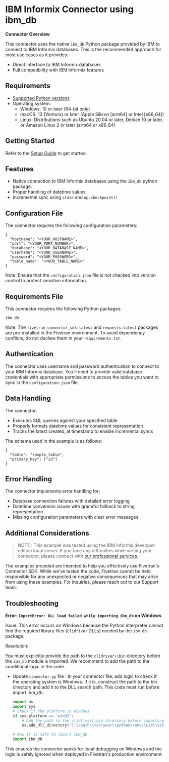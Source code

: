 # IBM Informix Connector using ibm_db

**Connector Overview**

This connector uses the native `ibm_db` Python package provided by IBM to connect to IBM Informix databases. This is the recommended approach for most use cases as it provides:
- Direct interface to IBM Informix databases
- Full compatibility with IBM Informix features

## **Requirements**

* [Supported Python versions](https://github.com/fivetran/fivetran_connector_sdk/blob/main/README.md#requirements)   
* Operating system:
  * Windows: 10 or later (64-bit only)
  * macOS: 13 (Ventura) or later (Apple Silicon [arm64] or Intel [x86_64])
  * Linux: Distributions such as Ubuntu 20.04 or later, Debian 10 or later, or Amazon Linux 2 or later (arm64 or x86_64)
  
## **Getting Started**

Refer to the [Setup Guide](https://fivetran.com/docs/connectors/connector-sdk/setup-guide) to get started.


## **Features**

- Native connection to IBM Informix databases using the `ibm_db` python package.
- Proper handling of datetime values
- Incremental sync using `state` and `op.checkpoint()`

## **Configuration File**

The connector requires the following configuration parameters:

```
{
  "hostname": "<YOUR_HOSTNAME>",
  "port": "<YOUR_PORT_NUMBER>",
  "database": "<YOUR_DATABASE_NAME>",
  "username": "<YOUR_USERNAME>",
  "password": "<YOUR_PASSWORD>",
  "table_name": "<YOUR_TABLE_NAME>"
}
```

Note: Ensure that the `configuration.json` file is not checked into version control to protect sensitive information.

## **Requirements File**

This connector requires the following Python packages:

```
ibm_db
```

Note: The `fivetran_connector_sdk:latest` and `requests:latest` packages are pre-installed in the Fivetran environment. To avoid dependency conflicts, do not declare them in your `requirements.txt`.

## **Authentication**

The connector uses username and password authentication to connect to your IBM Informix database. You'll need to provide valid database credentials with appropriate permissions to access the tables you want to sync in the `configuration.json` file.

## **Data Handling**

The connector:  
- Executes SQL queries against your specified table
- Properly formats datetime values for consistent representation
- Tracks the latest created_at timestamp to enable incremental syncs

The schema used in the example is as follows:

```
{
  "table": "sample_table",
  "primary_key": ["id"]
}
```

## **Error Handling**

The connector implements error handling for:  
- Database connection failures with detailed error logging
- Datetime conversion issues with graceful fallback to string representation
- Missing configuration parameters with clear error messages

## **Additional Considerations**

> NOTE : This example was tested using the IBM Informix developer edition local server. If you face any difficulties while writing your connector, please connect with [our professional services](https://support.fivetran.com/hc/en-us/requests/new?isSdkIssue=true).

The examples provided are intended to help you effectively use Fivetran's Connector SDK. While we've tested the code, Fivetran cannot be held responsible for any unexpected or negative consequences that may arise from using these examples. For inquiries, please reach out to our Support team.

## Troubleshooting

**Error: `ImportError: DLL load failed while importing ibm_db` on Windows**

Issue: This error occurs on Windows because the Python interpreter cannot find the required library files (`clidriver` DLLs) needed by the `ibm_db` package.

Resolution:

You must explicitly provide the path to the `clidriver\\bin` directory before the `ibm_db` module is imported. We recommend to add the path to the conditional logic in the code.

- Update `connector.py` file : In your connector file, add logic to check if the operating system is Windows. If it is, construct the path to the bin directory and add it to the DLL search path. This code must run before import ibm_db.

    ```python
    import os
    import sys
    # Check if the platform is Windows
    if sys.platform == 'win32':
        # Add the path to the clidriver\\bin directory before importing ibm_db library
        os.add_dll_directory("C:\\path\\to\\your\\python\\env\\Lib\\site-packages\\clidriver\\bin")
    
    # Now it is safe to import ibm_db
    import ibm_db
    ```

This ensures the connector works for local debugging on Windows and the logic is safely ignored when deployed in Fivetran's production environment.
